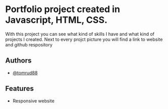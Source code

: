 
# Portfolio project created in Javascript, HTML, CSS.

With this project you can see what kind of skills I have and what kind of projects I created.
Next to every projct picture you will find a link to website and github respository


## Authors

- [@tomrud88](https://www.github.com/tomrud88)


## Features
- Responsive website



